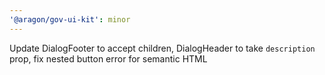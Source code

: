 ```yaml
---
'@aragon/gov-ui-kit': minor
---
```


Update DialogFooter to accept children, DialogHeader to take `description` prop, fix nested button error for semantic
HTML
